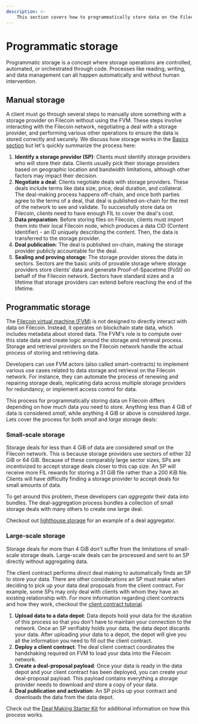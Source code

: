 ```yaml
---
description: >-
    This section covers how to programmatically store data on the Filecoin network.
---
```


# Programmatic storage

Programmatic storage is a concept where storage operations are controlled, automated, or orchestrated through code. Processes like reading, writing, and data management can all happen automatically and without human intervention.

## Manual storage

A client must go through several steps to manually store something with a storage provider on Filecoin without using the FVM. These steps involve interacting with the Filecoin network, negotiating a deal with a storage provider, and performing various other operations to ensure the data is stored correctly and securely. We discuss how storage works in the [Basics section](../../basics/how-storage-works/README.md) but let's quickly summarize the process here:

1. **Identify a storage provider (SP)**: Clients must identify storage providers who will store their data. Clients usually pick their storage providers based on geographic location and bandwidth limitations, although other factors may impact their decision.
1. **Negotiate a deal**: Clients negotiate deals with storage providers. These deals include terms like data size, price, deal duration, and collateral. The deal-making process happens off-chain, and once both parties agree to the terms of a deal, that deal is published on-chain for the rest of the network to see and validate. To successfully store data on Filecoin, clients need to have enough FIL to cover the deal's cost.
1. **Data preparation**: Before storing files on Filecoin, clients must import them into their local Filecoin node, which produces a data CID (Content Identifier) - an ID uniquely describing the content. Then, the data is transferred to the storage provider.
1. **Deal publication**: The deal is published on-chain, making the storage provider publicly accountable for the deal.
1. **Sealing and proving storage**: The storage provider stores the data in sectors. Sectors are the basic units of provable storage where storage providers store clients’ data and generate Proof-of-Spacetime (PoSt) on behalf of the Filecoin network. Sectors have standard sizes and a lifetime that storage providers can extend before reaching the end of the lifetime.

## Programmatic storage

The [Filecoin virtual machine (FVM)](../filecoin-evm-runtime/README.md) is not designed to directly interact with data on Filecoin. Instead, it operates on blockchain state data, which includes metadata about stored data. The FVM's role is to compute over this state data and create logic around the storage and retrieval process. Storage and retrieval providers on the Filecoin network handle the actual process of storing and retrieving data.

Developers can use FVM actors (also called smart-contracts) to implement various use cases related to data storage and retrieval on the Filecoin network. For instance, they can automate the process of renewing and repairing storage deals, replicating data across multiple storage providers for redundancy, or implement access control for data.

This process for programmatically storing data on Filecoin differs depending on how much data you need to store. Anything less than 4 GiB of data is considered _small_, while anything 4 GiB or above is considered _large_. Lets cover the process for both _small_ and _large_ storage deals:

### Small-scale storage

Storage deals for less than 4 GiB of data are considered _small_ on the Filecoin network. This is because storage providers use sectors of either 32 GiB or 64 GiB. Because of these comparably large sector sizes, SPs are incentivized to accept storage deals closer to this cap size. An SP will receive more FIL rewards for storing a 31 GiB file rather than a 200 KiB file. Clients will have difficulty finding a storage provider to accept deals for small amounts of data.

To get around this problem, these developers can _aggregate_ their data into bundles. The deal-aggregation process bundles a collection of small storage deals with many others to create one large deal.

Checkout out [lighthouse.storage](https://lighthouse.storage/documentation) for an example of a deal aggregator.

### Large-scale storage

Storage deals for more than 4 GiB don't suffer from the limitations of small-scale storage deals. Large-scale deals can be processed and sent to an SP directly without aggregating data.

The client contract performs _direct_ deal making to automatically finds an SP to store your data. There are other considerations an SP must make when deciding to pick up your data deal proposals from the client contract. For example, some SPs may only deal with clients with whom they have an existing relationship with. For more information regarding client contracts and how they work, checkout the [client contract tutorial](../developing-contracts/client-contract-tutorial.md).

1. **Upload data to a data depot**: Data depots hold your data for the duration of this process so that you don't have to maintain your connection to the network. Once an SP verifiably holds your data, the data depot discards your data. After uploading your data to a depot, the depot will give you all the information you need to fill out the client contract.
1. **Deploy a client contract**: The deal client contract coordinates the handshaking required on FVM to load your data into the Filecoin network.
1. **Create a deal-proposal payload**: Once your data is ready in the data depot and your client contract has been deployed, you can create your deal-proposal payload. This payload contains everything a storage provider needs to download and store a copy of your data.
1. **Deal publication and activation**: An SP picks up your contract and downloads the data from the data depot.

Check out the [Deal Making Starter Kit](https://github.com/filecoin-project/fvm-starter-kit-deal-making) for additional information on how this process works.
